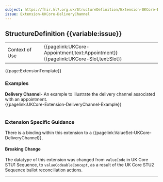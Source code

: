 ```yaml
---
subject: https://fhir.hl7.org.uk/StructureDefinition/Extension-UKCore-DeliveryChannel
issue: Extension-UKCore-DeliveryChannel
---
```

## StructureDefinition {{variable:issue}}

<table id="addToTranspose">
<tr><td>Context of Use</td>
<td>{{pagelink:UKCore-Appointment,text:Appointment}}<br/>
{{pagelink:UKCore-Slot,text:Slot}}</td>
</tr>
</table>

{{page:ExtensionTemplate}}

<div id="Examples" class="tabcontent">
  <h3>Examples</h3>
  <b>Delivery Channel</b>- An example to illustrate the delivery channel associated with an appointment.<br>
{{pagelink:UKCore-Extension-DeliveryChannel-Example}}
<br><br>
</div>

<h3 id="guidance-deliverychannel">Extension Specific Guidance</h3>

There is a binding within this extension to a {{pagelink:ValueSet-UKCore-DeliveryChannel}}.

<div markdown="span" class="alert alert-warning" role="alert"><h4><i class="fa fa-warning"></i> Breaking Change</h4>
The datatype of this extension was changed from <code>valueCode</code> in UK Core STU1 Sequence, to <code>valueCodeableConcept</code>, as a result of the UK Core STU2 Sequence ballot reconciliation actions.
</div> 

---
